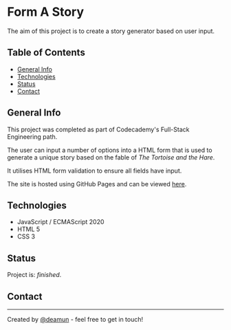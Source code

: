 # Form A Story
The aim of this project is to create a story generator based on user input.

## Table of Contents
- [General Info](#general-info)
- [Technologies](#technologies)
- [Status](#status)
- [Contact](#contact)

## General Info
This project was completed as part of Codecademy's Full-Stack Engineering path.

The user can input a number of options into a HTML form that is used to generate a unique story based on the fable of _The Tortoise and the Hare_.

It utilises HTML form validation to ensure all fields have input.

The site is hosted using GitHub Pages and can be viewed [here](https://deamun.github.io/formAStory/).

## Technologies
- JavaScript / ECMAScript 2020
- HTML 5
- CSS 3

## Status
Project is: _finished_.

## Contact
---
Created by [@deamun](https://github.com/deamun) - feel free to get in touch!
